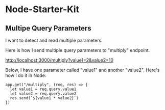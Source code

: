 # Node-Starter-Kit

## Multipe Query Parameters
I want to detect and read multiple parameters.

Here is how I send multiple query parameters to "multiply" endpoint.

  [http://localhost:3000/multiply?value1=2&value2=10](http://localhost:3000/multiply?value1=2&value2=10)
  


Below, I have one parameter called "value1" and another "value2".
Here's how I do it in Node:
```
app.get("/multiply", (req, res) => {
  let value1 = req.query.value1
  let value2 = req.query.value2
  res.send(`${value1 * value2}`)
})
